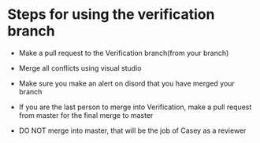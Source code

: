 # Steps for using the verification branch #

- Make a pull request to the Verification branch(from your branch)
- Merge all conflicts using visual studio
- Make sure you make an alert on disord that you have merged your branch

- If you are the last person to merge into Verification, make a pull request from master for the final merge to master
- DO NOT merge into master, that will be the job of Casey as a reviewer 
